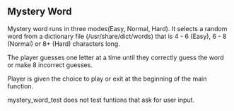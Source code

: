 ## Mystery Word

Mystery word runs in three modes(Easy, Normal, Hard). It selects a random word from a dictionary file (/usr/share/dict/words) that is 4 - 6 (Easy), 6 - 8 (Normal) or 8+ (Hard) characters long.

The player guesses one letter at a time until they correctly guess the word or make 8 incorrect guesses.

Player is given the choice to play or exit at the beginning of the main function.

mystery_word_test does not test funtions that ask for user input.
